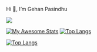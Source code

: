 Hi 👋, I’m Gehan Pasindhu

![](https://komarev.com/ghpvc/?username=GehanPasindhu&color=brightgreen)

[![My Awesome Stats](https://awesome-github-stats.azurewebsites.net/user-stats/GehanPasindhu?cardType=level&theme=github-dark&preferLogin=false)](https://git.io/awesome-stats-card) [![Top Langs](https://github-readme-stats.vercel.app/api/top-langs/?username=GehanPasindhu&layout=compact&langs_count=10)](https://github.com/anuraghazra/github-readme-stats)


[![Top Langs](https://github-readme-stats.vercel.app/api/top-langs/?username=anuraghazra)](https://github.com/anuraghazra/github-readme-stats)
